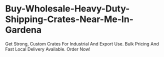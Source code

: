 # Buy-Wholesale-Heavy-Duty-Shipping-Crates-Near-Me-In-Gardena
Get Strong, Custom Crates For Industrial And Export Use. Bulk Pricing And Fast Local Delivery Available. Order Now!
